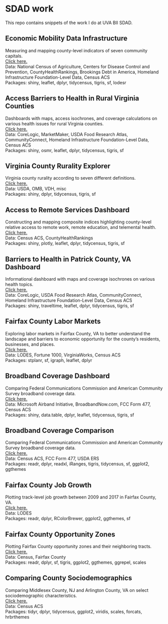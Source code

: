 # SDAD work
This repo contains snippets of the work I do at UVA BII SDAD.

## Economic Mobility Data Infrastructure
Measuring and mapping county-level indicators of seven community capitals.<br>
<a href = "https://uva-bi-sdad.github.io/capitals/" target = "_blank">Click here.</a><br>
Data: National Census of Agriculture, Centers for Disease Control and Prevention, CountyHealthRankings, Brookings Debt in America, Homeland Infrastructure Foundation-Level Data, Census ACS<br>
Packages: shiny, leaflet, dplyr, tidycensus, tigris, sf, lodesr<br>

## Access Barriers to Health in Rural Virginia Counties
Dashboards with maps, access isochrones, and coverage calculations on various health issues for rural Virginia counties.<br>
<a href = "https://dspgtools.shinyapps.io/ruralvirginia/" target = "_blank">Click here.</a><br>
Data: CoreLogic, MarketMaker, USDA Food Research Atlas, CommunityConnect, Homeland Infrastructure Foundation-Level Data, Census ACS<br>
Packages: shiny, osmr, leaflet, dplyr, tidycensus, tigris, sf<br>

## Virginia County Rurality Explorer
Virginia county rurality according to seven different definitions.<br>
<a href = "https://teja.shinyapps.io/ruralvirginia/" target = "_blank">Click here.</a><br>
Data: USDA, OMB, VDH, misc<br> 
Packages: shiny, dplyr, tidycensus, tigris, sf<br> 

## Access to Remote Services Dashboard
Constructing and mapping composite indices highlighting county-level relative access to remote work, remote education, and telemental health.<br>
<a href = "http://gates.policy-analytics.net/" target = "_blank">Click here.</a><br>
Data: Census ACS, CountyHealthRankings<br>
Packages: shiny, plotly, leaflet, dplyr, tidycensus, tigris, sf<br>

## Barriers to Health in Patrick County, VA Dashboard
Informational dashboard with maps and coverage isochrones on various health topics.<br>
<a href = "https://teja.shinyapps.io/patrickdash/" target = "_blank">Click here.</a><br>
Data: CoreLogic, USDA Food Research Atlas, CommunityConnect, Homeland Infrastructure Foundation-Level Data, Census ACS<br>
Packages: shiny, traveltime, leaflet, dplyr, tidycensus, tigris, sf<br>

## Fairfax County Labor Markets
Exploring labor markets in Fairfax County, VA to better understand the landscape and barriers to economic opportunity for the county’s residents, businesses, and places.<br>
<a href = "https://dspg-young-scholars-program.github.io/dspg20fairfax/" target = "_blank">Click here.</a><br>
Data: LODES, Fortune 1000, VirginiaWorks, Census ACS<br>
Packages: stplanr, sf, igraph, leaflet, dplyr<br>

## Broadband Coverage Dashboard
Comparing Federal Communications Commission and American Community Survey broadband coverage data.<br>
<a href = "http://bband.policy-analytics.net" target = "_blank">Click here.</a><br>
Data: Microsoft Airband Initiative, BroadbandNow.com, FCC Form 477, Census ACS<br>
Packages: shiny, data.table, dplyr, leaflet, tidycensus, tigris, sf<br>

## Broadband Coverage Comparison
Comparing Federal Communications Commission and American Community Survey broadband coverage data.<br>
<a href = "http://tpristavec.github.io/lab/bband/index.html" target = "_blank">Click here.</a><br>
Data: Census ACS, FCC Form 477, USDA ERS<br>
Packages: readr, dplyr, readxl, iRanges, tigris, tidycensus, sf, ggplot2, ggthemes<br>

## Fairfax County Job Growth
Plotting track-level job growth between 2009 and 2017 in Fairfax County, VA.<br>
<a href = "http://tpristavec.github.io/lab/jobs/index.html" target = "_blank">Click here.</a><br>
Data: LODES<br>
Packages: readr, dplyr, RColorBrewer, ggplot2, ggthemes, sf<br>

## Fairfax County Opportunity Zones
Plotting Fairfax County opportunity zones and their neighboring tracts.<br>
<a href = "http://tpristavec.github.io/lab/zones/index.html" target = "_blank">Click here.</a><br>
Data: Census, Fairfax County<br>
Packages: readr, dplyr, sf, tigris, ggplot2, ggthemes, ggrepel, scales<br>

## Comparing County Sociodemographics
Comparing Middlesex County, NJ and Arlington County, VA on select sociodemographic characteristics.<br>
<a href = "http://tpristavec.github.io/lab/ses/index.html" target = "_blank">Click here.</a><br>
Data: Census ACS<br>
Packages: tidyr, dplyr, tidycensus, ggplot2, viridis, scales, forcats, hrbrthemes<br>

